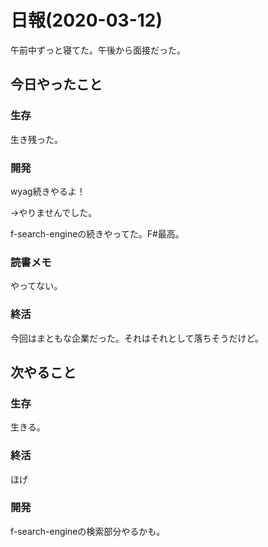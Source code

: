 # 日報(2020-03-12)

午前中ずっと寝てた。午後から面接だった。

## 今日やったこと

### 生存

生き残った。

### 開発

wyag続きやるよ！

->やりませんでした。

f-search-engineの続きやってた。F#最高。

### 読書メモ

やってない。

### 終活

今回はまともな企業だった。それはそれとして落ちそうだけど。

## 次やること

### 生存

生きる。

### 終活

ほげ

### 開発

f-search-engineの検索部分やるかも。
